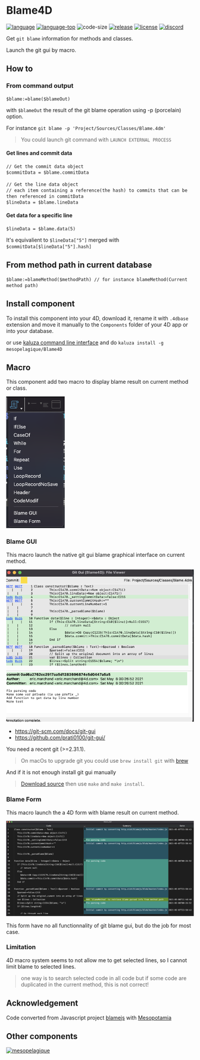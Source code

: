 # Blame4D

[![language][code-shield]][code-url]
[![language-top][code-top]][code-url]
![code-size][code-size]
[![release][release-shield]][release-url]
[![license][license-shield]][license-url]
[![discord][discord-shield]][discord-url]

Get `git blame` information for methods and classes.

Launch the git gui by macro.

## How to

### From command output

```4d
$blame:=blame($blameOut)
```

with `$blameOut` the result of the git blame operation using -p (porcelain) option.

For instance `git blame -p 'Project/Sources/Classes/Blame.4dm'`

> You could launch git command with `LAUNCH EXTERNAL PROCESS`

#### Get lines and commit data

```4d
// Get the commit data object
$commitData = $blame.commitData

// Get the line data object
// each item containing a reference(the hash) to commits that can be then referenced in commitData
$lineData = $blame.lineData
```

#### Get data for a specific line

```4d
$lineData = $blame.data(5) 
```

It's equivalient to `$lineData["5"]` merged with `$commitData[$lineData["5"].hash]`

## From method path in current database

```4d
$blame:=blameMethod($methodPath) // for instance blameMethod(Current method path)
```

## Install component

To install this component into your 4D, download it, rename it with `.4dbase` extension and move it manually to the `Components` folder of your 4D app or into your database.

or use [kaluza command line interface](https://mesopelagique.github.io/kaluza-cli/) and do `kaluza install -g mesopelagique/Blame4D`

## Macro

This component add two macro to display blame result on current method or class.

![menu macro](Documentation/menumacro.png)

### Blame GUI

This macro launch the native git gui blame graphical interface on current method.

![git gui blame](Documentation/gitgui.png)

- https://git-scm.com/docs/git-gui
- https://github.com/prati0100/git-gui/

You need a recent git (>=2.31.1).

> On macOs to upgrade git you could use `brew install git` with [brew](https://brew.sh/)

And if it is not enough install git gui manually

> [Download source](https://github.com/prati0100/git-gui/releases) then use `make` and `make install`.

### Blame Form

This macro launch the a 4D form with blame result on current method.

![blame form](Documentation/blameform.png)

This form have no all functionnality of git blame gui, but do the job for most case.

### Limitation

4D macro system seems to not allow me to get selected lines, so I cannot limit blame to selected lines.

> one way is to search selected code in all code but if some code are duplicated in the current method, this is not correct!

## Acknowledgement

Code converted from Javascript project [blamejs](https://github.com/mnmtanish/blamejs)   with [Mesopotamia](https://github.com/mesopelagique/Mesopotamia)

## Other components

[<img src="https://mesopelagique.github.io/quatred.png" alt="mesopelagique"/>](https://mesopelagique.github.io/)

<!-- MARKDOWN LINKS & IMAGES -->
<!-- https://www.markdownguide.org/basic-syntax/#reference-style-links -->
[code-shield]: https://img.shields.io/static/v1?label=language&message=4d&color=blue
[code-top]: https://img.shields.io/github/languages/top/mesopelagique/Blame4D.svg
[code-size]: https://img.shields.io/github/languages/code-size/mesopelagique/Blame4D.svg
[code-url]: https://developer.4d.com/
[release-shield]: https://img.shields.io/github/v/release/mesopelagique/Blame4D
[release-url]: https://github.com/mesopelagique/Blame4D/releases/latest
[license-shield]: https://img.shields.io/github/license/mesopelagique/Blame4D
[license-url]: LICENSE.md
[discord-shield]: https://img.shields.io/badge/chat-discord-7289DA?logo=discord&style=flat
[discord-url]: https://discord.gg/dVTqZHr
